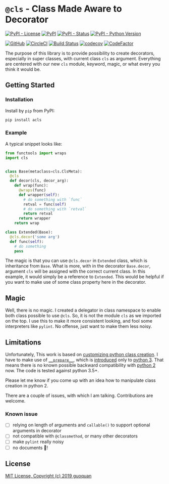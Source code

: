 # `@cls` - Class Made Aware to Decorator

[![PyPI - License](https://img.shields.io/pypi/l/acls.svg)](https://pypi.org/project/acls/)
[![PyPI](https://img.shields.io/pypi/v/acls.svg)](https://pypi.org/project/acls/)
[![PyPI - Status](https://img.shields.io/pypi/status/acls.svg)](https://pypi.org/project/acls/)
[![PyPI - Python Version](https://img.shields.io/pypi/pyversions/acls.svg)](https://pypi.org/project/acls/)

[![GitHub](https://img.shields.io/github/license/guoquan/acls.svg)](LICENSE)
[![CircleCI](https://circleci.com/gh/guoquan/acls/tree/master.svg?style=svg)](https://circleci.com/gh/guoquan/acls/tree/master)
[![Build Status](https://travis-ci.org/guoquan/acls.svg?branch=master)](https://travis-ci.org/guoquan/acls)
[![codecov](https://codecov.io/gh/guoquan/acls/branch/master/graph/badge.svg)](https://codecov.io/gh/guoquan/acls)
[![CodeFactor](https://www.codefactor.io/repository/github/guoquan/acls/badge)](https://www.codefactor.io/repository/github/guoquan/acls)


The purpose of this library is to provide possibility to create decorators, especially in super classes, with current class `cls` as argument.
Everything are centered with our new `cls` module, keyword, magic, or what every you think it would be.

## Getting Started

### Installation

Install by `pip` from PyPI:
```bash
pip install acls
```

### Example

A typical snippet looks like:

```python
from functools import wraps
import cls


class Base(metaclass=cls.ClsMeta):
  @cls
  def decor(cls, decor_arg):
    def wrap(func):
      @wraps(func)
      def wrapper(self):
        # do something with `func`
        retval = func(self)
        # do something with `retval`
        return retval
      return wrapper
    return wrap

class Extended(Base):
  @cls.decor('some arg')
  def func(self):
    # do something
    pass
```

The magic is that you can use `@cls.decor` in `Extended` class, which is inheritance from `Base`.
What is more, with in the decorator `Base.decor`, argument `cls` will be assigned with the correct current class.
In this example, it would simply be a reference to `Extended`.
This would be helpful if you want to make use of some class property here in the decorator.

## Magic

Well, there is no magic. I created a delegator in class namespace to enable both class possible to use `@cls`.
So, it is not the module `cls` as we imported on the top.
I use this to make it more consistent looking, and fool some interpreters like `pylint`.
No offense, just want to make them less noisy.

## Limitations

Unfortunately, This work is based on [customizing python class creation](https://docs.python.org/3/reference/datamodel.html#customizing-class-creation).
I have to make use of [`__prepare__`](https://www.python.org/dev/peps/pep-3115/#id11), which is [introduced](https://www.python.org/dev/peps/pep-3115/) only to [python 3](https://docs.python.org/3/reference/datamodel.html#customizing-class-creation).
That means there is no known possible backward compatibility with [python 2](https://docs.python.org/2/reference/datamodel.html#customizing-class-creation) now.
The code is tested against python 3.5+.

Please let me know if you come up with an idea how to manipulate class creation in python 2.

There are a couple of issues, with which I am talking. Contributions are welcome.

### Known issue

- [ ] relying on length of arguments and `callable()` to support optional arguments in decorator
- [ ] not compatible with `@classmethod`, or many other decorators
- [ ] make `pylint` really noisy
- [ ] no documents :see_no_evil:!

## License

[MIT License, Copyright (c) 2019 guoquan](LICENSE)
